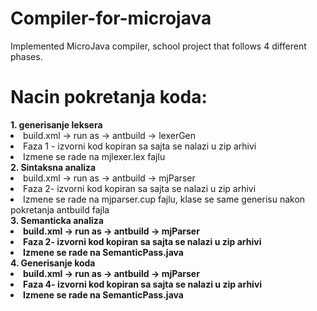 # Compiler-for-microjava
Implemented MicroJava compiler, school project that follows 4 different phases.
<h1> Nacin pokretanja koda: </h1>
<b>1. generisanje leksera</b>
<li>build.xml -> run as -> antbuild -> lexerGen </li>
<li>Faza 1 - izvorni kod kopiran sa sajta se nalazi u zip arhivi</li>
<li>Izmene se rade na mjlexer.lex fajlu</li>
<b>2. Sintaksna analiza</b>
<li>build.xml -> run as -> antbuild -> mjParser</li>
<li>Faza 2- izvorni kod kopiran sa sajta se nalazi u zip arhivi</li>
<li>Izmene se rade na mjparser.cup fajlu, klase se same generisu nakon pokretanja antbuild fajla</li>
<b>3. Semanticka analiza
<li>build.xml -> run as -> antbuild -> mjParser</li>
<li>Faza 2- izvorni kod kopiran sa sajta se nalazi u zip arhivi</li>
<li>Izmene se rade na SemanticPass.java</li>
<b>4. Generisanje koda
<li>build.xml -> run as -> antbuild -> mjParser</li>
<li>Faza 4- izvorni kod kopiran sa sajta se nalazi u zip arhivi</li>
<li>Izmene se rade na SemanticPass.java</li>

